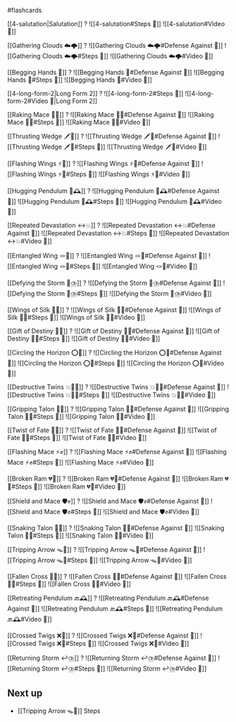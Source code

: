 #flashcards

[[4-salutation|Salutation]]
?
![[4-salutation#Steps 👣]]
![[4-salutation#Video 🎥]]
<!--SR:!2026-02-17,196,248-->

[[Gathering Clouds ☁️🌩️]]
?
![[Gathering Clouds ☁️🌩️#Defense Against 🤺]]
![[Gathering Clouds ☁️🌩️#Steps 👣]]
![[Gathering Clouds ☁️🌩️#Video 🎥]]
<!--SR:!2025-10-26,18,130-->

[[Begging Hands 🤲]]
?
![[Begging Hands 🤲#Defense Against 🤺]]
![[Begging Hands 🤲#Steps 👣]]
![[Begging Hands 🤲#Video 🎥]]
<!--SR:!2025-10-28,70,188-->

[[4-long-form-2|Long Form 2]]
?
![[4-long-form-2#Steps 👣]]
![[4-long-form-2#Video 🎥|Long Form 2]]
<!--SR:!2025-11-19,70,188-->

[[Raking Mace 🧹✊]]
?
![[Raking Mace 🧹✊#Defense Against 🤺]]
![[Raking Mace 🧹✊#Steps 👣]]
![[Raking Mace 🧹✊#Video 🎥]]
<!--SR:!2025-11-19,62,168-->

[[Thrusting Wedge 🗡️🔼]]
?
![[Thrusting Wedge 🗡️🔼#Defense Against 🤺]]
![[Thrusting Wedge 🗡️🔼#Steps 👣]]
![[Thrusting Wedge 🗡️🔼#Video 🎥]]
<!--SR:!2025-11-20,126,225-->

[[Flashing Wings ⚡🪽]]
?
![[Flashing Wings ⚡🪽#Defense Against 🤺]]
![[Flashing Wings ⚡🪽#Steps 👣]]
![[Flashing Wings ⚡🪽#Video 🎥]]
<!--SR:!2025-10-18,10,145-->

[[Hugging Pendulum 🤗🕰️]]
?
![[Hugging Pendulum 🤗🕰️#Defense Against 🤺]]
![[Hugging Pendulum 🤗🕰️#Steps 👣]]
![[Hugging Pendulum 🤗🕰️#Video 🎥]]
<!--SR:!2025-11-15,38,165-->

[[Repeated Devastation ↔️💥]]
?
![[Repeated Devastation ↔️💥#Defense Against 🤺]]
![[Repeated Devastation ↔️💥#Steps 👣]]
![[Repeated Devastation ↔️💥#Video 🎥]]
<!--SR:!2025-10-21,41,145-->

[[Entangled Wing 🪢🪽]]
?
![[Entangled Wing 🪢🪽#Defense Against 🤺]]
![[Entangled Wing 🪢🪽#Steps 👣]]
![[Entangled Wing 🪢🪽#Video 🎥]]
<!--SR:!2026-01-17,93,166-->

[[Defying the Storm 🚧⛈️]]
?
![[Defying the Storm 🚧⛈️#Defense Against 🤺]]
![[Defying the Storm 🚧⛈️#Steps 👣]]
![[Defying the Storm 🚧⛈️#Video 🎥]]
<!--SR:!2025-11-13,36,130-->

[[Wings of Silk 🪽🧵]]
?
![[Wings of Silk 🪽🧵#Defense Against 🤺]]
![[Wings of Silk 🪽🧵#Steps 👣]]
![[Wings of Silk 🪽🧵#Video 🎥]]
<!--SR:!2025-11-09,52,230-->

[[Gift of Destiny 🎁🔮]]
?
![[Gift of Destiny 🎁🔮#Defense Against 🤺]]
![[Gift of Destiny 🎁🔮#Steps 👣]]
![[Gift of Destiny 🎁🔮#Video 🎥]]
<!--SR:!2025-10-20,22,154-->

[[Circling the Horizon ⭕🌅]]
?
![[Circling the Horizon ⭕🌅#Defense Against 🤺]]
![[Circling the Horizon ⭕🌅#Steps 👣]]
![[Circling the Horizon ⭕🌅#Video 🎥]]
<!--SR:!2025-10-28,12,130-->


[[Destructive Twins 💥👯‍♂️]]
?
![[Destructive Twins 💥👯‍♂️#Defense Against 🤺]]
![[Destructive Twins 💥👯‍♂️#Steps 👣]]
![[Destructive Twins 💥👯‍♂️#Video 🎥]]
<!--SR:!2025-11-06,55,190-->

[[Gripping Talon 🧤🦅]]
?
![[Gripping Talon 🧤🦅#Defense Against 🤺]]
![[Gripping Talon 🧤🦅#Steps 👣]]
![[Gripping Talon 🧤🦅#Video 🎥]]
<!--SR:!2025-10-21,13,130-->


[[Twist of Fate  🔀🔮]]
?
![[Twist of Fate  🔀🔮#Defense Against 🤺]]
![[Twist of Fate  🔀🔮#Steps 👣]]
![[Twist of Fate  🔀🔮#Video 🎥]]
<!--SR:!2025-10-30,13,130-->


[[Flashing Mace ⚡✊]]
?
![[Flashing Mace ⚡✊#Defense Against 🤺]]
![[Flashing Mace ⚡✊#Steps 👣]]
![[Flashing Mace ⚡✊#Video 🎥]]
<!--SR:!2025-10-18,6,148-->

[[Broken Ram 💔🐏]]
?
![[Broken Ram 💔🐏#Defense Against 🤺]]
![[Broken Ram 💔🐏#Steps 👣]]
![[Broken Ram 💔🐏#Video 🎥]]
<!--SR:!2025-11-04,55,188-->

[[Shield and Mace 🛡️✊]]
?
![[Shield and Mace 🛡️✊#Defense Against 🤺]]
![[Shield and Mace 🛡️✊#Steps 👣]]
![[Shield and Mace 🛡️✊#Video 🎥]]
<!--SR:!2025-10-20,3,150-->


[[Snaking Talon 🐍🦅]]
?
![[Snaking Talon 🐍🦅#Defense Against 🤺]]
![[Snaking Talon 🐍🦅#Steps 👣]]
![[Snaking Talon 🐍🦅#Video 🎥]]
<!--SR:!2025-10-19,13,178-->


[[Tripping Arrow 🪤🏹]]
?
![[Tripping Arrow 🪤🏹#Defense Against 🤺]]
![[Tripping Arrow 🪤🏹#Steps 👣]]
![[Tripping Arrow 🪤🏹#Video 🎥]]
<!--SR:!2025-10-22,14,158-->

[[Fallen Cross 🍂❌]]
?
![[Fallen Cross 🍂❌#Defense Against 🤺]]
![[Fallen Cross 🍂❌#Steps 👣]]
![[Fallen Cross 🍂❌#Video 🎥]]
<!--SR:!2025-10-23,9,171-->


[[Retreating Pendulum 🔙🕰️]]
?
![[Retreating Pendulum 🔙🕰️#Defense Against 🤺]]
![[Retreating Pendulum 🔙🕰️#Steps 👣]]
![[Retreating Pendulum 🔙🕰️#Video 🎥]]
<!--SR:!2025-10-20,3,150-->


[[Crossed Twigs ❌🌿]]
?
![[Crossed Twigs ❌🌿#Defense Against 🤺]]
![[Crossed Twigs ❌🌿#Steps 👣]]
![[Crossed Twigs ❌🌿#Video 🎥]]
<!--SR:!2025-10-18,1,166-->


[[Returning Storm ↩️⛈️]]
?
![[Returning Storm ↩️⛈️#Defense Against 🤺]]
![[Returning Storm ↩️⛈️#Steps 👣]]
![[Returning Storm ↩️⛈️#Video 🎥]]
<!--SR:!2025-10-18,1,166-->

## Next up
- [[Tripping Arrow 🪤🏹]] Steps